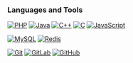 ### Languages and Tools

[![PHP](https://img.shields.io/badge/-PHP-black?style=flat&logo=Php&link=https://github.com/dolphin836)](https://github.com/dolphin836) [![Java](https://img.shields.io/badge/Java-orange?style=flat&logo=java&logoColor=white&link=https://github.com/dolphin836)](https://github.com/dolphin836) [![C++](https://img.shields.io/badge/-C++-00599C?style=flat&logo=c++&link=https://github.com/dolphin836)](https://github.com/dolphin836) [![C](https://img.shields.io/badge/-A8B9CC?style=flat&logo=c&logoColor=white&link=https://github.com/dolphin836)](https://github.com/dolphin836) [![JavaScript](https://img.shields.io/badge/-JavaScript-black?style=flat&logo=javascript&link=https://github.com/dolphin836)](https://github.com/dolphin836)

[![MySQL](https://img.shields.io/badge/-MySQL-black?style=flat&logo=MySQL&link=https://github.com/dolphin836)](https://github.com/dolphin836) [![Redis](https://img.shields.io/badge/-Redis-orange?style=flat&logo=Redis&link=https://github.com/dolphin836)](https://github.com/dolphin836)

[![Git](https://img.shields.io/badge/-Git-black?style=flat&logo=git&link=https://github.com/dolphin836)](https://github.com/dolphin836) [![GitLab](https://img.shields.io/badge/-GitLab-FCA121?style=flat&logo=gitlab&link=https://github.com/dolphin836)](https://gitlab.com/dolphin836) [![GitHub](https://img.shields.io/badge/-GitHub-181717?style=flat&logo=github&link=https://github.com/dolphin836)](https://github.com/dolphin836)

